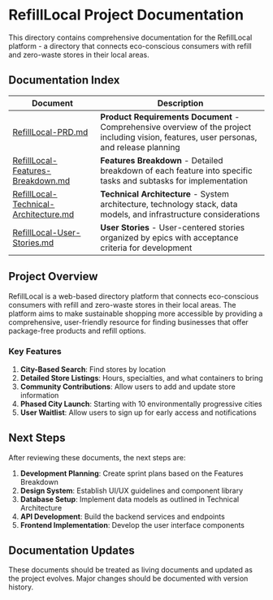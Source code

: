 # RefillLocal Project Documentation

This directory contains comprehensive documentation for the RefillLocal platform - a directory that connects eco-conscious consumers with refill and zero-waste stores in their local areas.

## Documentation Index

| Document | Description |
|----------|-------------|
| [RefillLocal-PRD.md](./RefillLocal-PRD.md) | **Product Requirements Document** - Comprehensive overview of the project including vision, features, user personas, and release planning |
| [RefillLocal-Features-Breakdown.md](./RefillLocal-Features-Breakdown.md) | **Features Breakdown** - Detailed breakdown of each feature into specific tasks and subtasks for implementation |
| [RefillLocal-Technical-Architecture.md](./RefillLocal-Technical-Architecture.md) | **Technical Architecture** - System architecture, technology stack, data models, and infrastructure considerations |
| [RefillLocal-User-Stories.md](./RefillLocal-User-Stories.md) | **User Stories** - User-centered stories organized by epics with acceptance criteria for development |

## Project Overview

RefillLocal is a web-based directory platform that connects eco-conscious consumers with refill and zero-waste stores in their local areas. The platform aims to make sustainable shopping more accessible by providing a comprehensive, user-friendly resource for finding businesses that offer package-free products and refill options.

### Key Features

1. **City-Based Search**: Find stores by location
2. **Detailed Store Listings**: Hours, specialties, and what containers to bring
3. **Community Contributions**: Allow users to add and update store information
4. **Phased City Launch**: Starting with 10 environmentally progressive cities
5. **User Waitlist**: Allow users to sign up for early access and notifications

## Next Steps

After reviewing these documents, the next steps are:

1. **Development Planning**: Create sprint plans based on the Features Breakdown
2. **Design System**: Establish UI/UX guidelines and component library
3. **Database Setup**: Implement data models as outlined in Technical Architecture
4. **API Development**: Build the backend services and endpoints
5. **Frontend Implementation**: Develop the user interface components

## Documentation Updates

These documents should be treated as living documents and updated as the project evolves. Major changes should be documented with version history.
